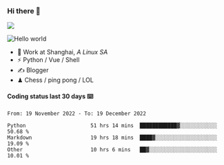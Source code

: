 ### Hi there 👋
![](https://komarev.com/ghpvc/?username=Xuhandsome)


<img src="https://github-readme-stats.vercel.app/api?username=XuHandsome&show_icons=true&theme=merko" alt="Hello world">

<br/>

- 🍻  Work at Shanghai, _A Linux SA_
- ⚡  Python / Vue / Shell
- ✍️  Blogger
- ♟  Chess / ping pong / LOL

#### Coding status last 30 days ⌨️

<!--START_SECTION:waka-->

```text
From: 19 November 2022 - To: 19 December 2022

Python                     51 hrs 14 mins  ████████████▓░░░░░░░░░░░░   50.68 %
Markdown                   19 hrs 18 mins  ████▓░░░░░░░░░░░░░░░░░░░░   19.09 %
Other                      10 hrs 6 mins   ██▓░░░░░░░░░░░░░░░░░░░░░░   10.01 %
```

<!--END_SECTION:waka-->
